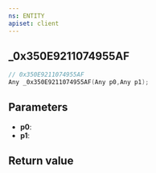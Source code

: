 ```yaml
---
ns: ENTITY
apiset: client
---
```

## _0x350E9211074955AF

```c
// 0x350E9211074955AF
Any _0x350E9211074955AF(Any p0,Any p1);
```


## Parameters
* **p0**:
* **p1**:

## Return value